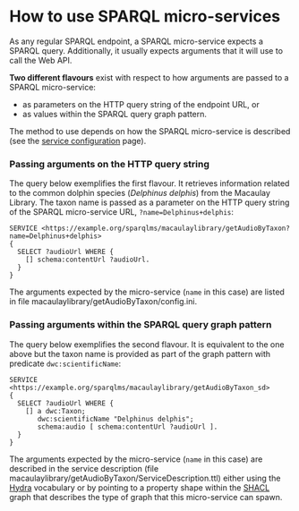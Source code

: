 # How to use SPARQL micro-services

As any regular SPARQL endpoint, a SPARQL micro-service expects a SPARQL query. Additionally, it usually expects arguments that it will use to call the Web API.

__Two different flavours__ exist with respect to how arguments are passed to a SPARQL micro-service: 
- as parameters on the HTTP query string of the endpoint URL, or
- as values within the SPARQL query graph pattern.

The method to use depends on how the SPARQL micro-service is described (see the [service configuration](/doc/02-config) page).

### Passing arguments on the HTTP query string
The query below exemplifies the first flavour. It retrieves information related to the common dolphin species (*Delphinus delphis*) from the Macaulay Library. The taxon name is passed as a parameter on the HTTP query string of the SPARQL micro-service URL, ```?name=Delphinus+delphis```:

```sparql
SERVICE <https://example.org/sparqlms/macaulaylibrary/getAudioByTaxon?name=Delphinus+delphis>
{
  SELECT ?audioUrl WHERE {
    [] schema:contentUrl ?audioUrl.
  }
}
```

The arguments expected by the micro-service (```name``` in this case) are listed in file macaulaylibrary/getAudioByTaxon/config.ini.

### Passing arguments within the SPARQL query graph pattern
The query below exemplifies the second flavour. It is equivalent to the one above but the taxon name is provided as part of the graph pattern with predicate ```dwc:scientificName```:

```sparql
SERVICE <https://example.org/sparqlms/macaulaylibrary/getAudioByTaxon_sd>
{
  SELECT ?audioUrl WHERE {
    [] a dwc:Taxon;
       dwc:scientificName "Delphinus delphis";
       schema:audio [ schema:contentUrl ?audioUrl ].
  }
}
```

The arguments expected by the micro-service (```name``` in this case) are described in the service description (file macaulaylibrary/getAudioByTaxon/ServiceDescription.ttl) either using the [Hydra](https://www.hydra-cg.com/spec/latest/core/) vocabulary or by pointing to a property shape within the [SHACL](https://www.w3.org/TR/shacl/) graph that describes the type of graph that this micro-service can spawn.   
